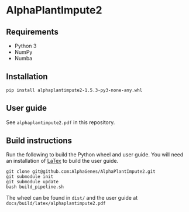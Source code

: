 # AlphaPlantImpute2

## Requirements

* Python 3
* NumPy
* Numba

## Installation

    pip install alphaplantimpute2-1.5.3-py3-none-any.whl

## User guide

See `alphaplantimpute2.pdf` in this repository.

## Build instructions

Run the following to build the Python wheel and user guide. You will need an installation of [LaTex](https://www.latex-project.org/get) to build the user guide.

    git clone git@github.com:AlphaGenes/AlphaPlantImpute2.git
    git submodule init
    git submodule update
    bash build_pipeline.sh 

The wheel can be found in `dist/` and the user guide at `docs/build/latex/alphaplantimpute2.pdf`

